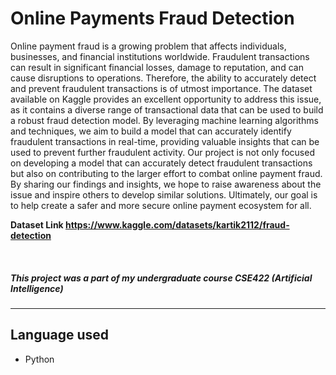 # Online Payments Fraud Detection
Online payment fraud is a growing problem that affects individuals, businesses, and financial institutions worldwide. Fraudulent transactions can result in significant financial losses,
damage to reputation, and can cause disruptions to operations. Therefore, the ability to accurately detect and prevent fraudulent transactions is of utmost importance.
The dataset available on Kaggle provides an excellent opportunity to address this issue, as it
contains a diverse range of transactional data that can be used to build a robust fraud detection
model. By leveraging machine learning algorithms and techniques, we aim to build a model
that can accurately identify fraudulent transactions in real-time, providing valuable insights
that can be used to prevent further fraudulent activity.
Our project is not only focused on developing a model that can accurately detect fraudulent
transactions but also on contributing to the larger effort to combat online payment fraud. By
sharing our findings and insights, we hope to raise awareness about the issue and inspire
others to develop similar solutions. Ultimately, our goal is to help create a safer and more
secure online payment ecosystem for all.

**Dataset Link https://www.kaggle.com/datasets/kartik2112/fraud-detection**

<br />

##### **This project was a part of my undergraduate course CSE422 (Artificial Intelligence)**
---

## **Language used**
* Python
